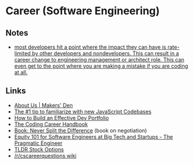 # Career (Software Engineering)

## Notes

- [most developers hit a point where the impact they can have is rate-limited by other developers and nondevelopers. This can result in a career change to engineering management or architect role. This can even get to the point where you are making a mistake if you are coding at all.](https://www.swyx.io/strategy-turns/)

## Links

- [About Us | Makers' Den](https://makersden.io/about)
- [The #1 tip to familiarize with new JavaScript Codebases](https://www.kevinpeters.net/the-fastest-way-to-understand-new-code-bases?ck_subscriber_id=1208760686)
- [How to Build an Effective Dev Portfolio](https://www.joshwcomeau.com/effective-portfolio/)
- [The Coding Career Handbook](https://www.learninpublic.org/)
- [Book: Never Split the Difference](https://www.amazon.com/s?k=never+split+the+difference&i=stripbooks&crid=18TULCFJU8TVD&sprefix=never+split+the%2Caps%2C365&ref=nb_sb_ss_c_2_15_ts-doa-p) (book on negotiation)
- [Equity 101 for Software Engineers at Big Tech and Startups - The Pragmatic Engineer](https://blog.pragmaticengineer.com/equity-for-software-engineers/#:~:text=Equity%20is%20an%20important%20compensation,on%20salaries%20shared%20on%20Levels.)
- [TLDR Stock Options](https://tldroptions.io/)
- [/r/cscareerquestions wiki](https://www.reddit.com/r/cscareerquestions/wiki/index)
